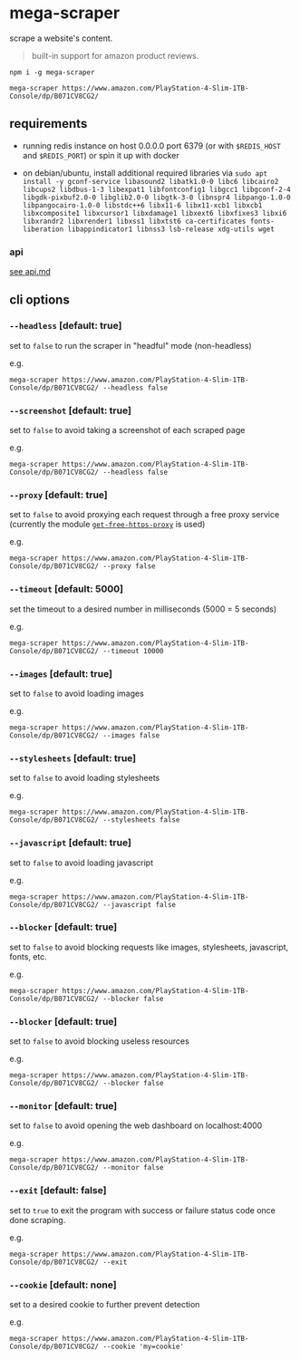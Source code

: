 # mega-scraper

scrape a website's content.

> built-in support for amazon product reviews.

```
npm i -g mega-scraper

mega-scraper https://www.amazon.com/PlayStation-4-Slim-1TB-Console/dp/B071CV8CG2/
```

## requirements

- running redis instance on host 0.0.0.0 port 6379 (or with `$REDIS_HOST` and `$REDIS_PORT`) or spin it up with docker

- on debian/ubuntu, install additional required libraries via `sudo apt install -y gconf-service libasound2 libatk1.0-0 libc6 libcairo2 libcups2 libdbus-1-3 libexpat1 libfontconfig1 libgcc1 libgconf-2-4 libgdk-pixbuf2.0-0 libglib2.0-0 libgtk-3-0 libnspr4 libpango-1.0-0 libpangocairo-1.0-0 libstdc++6 libx11-6 libx11-xcb1 libxcb1 libxcomposite1 libxcursor1 libxdamage1 libxext6 libxfixes3 libxi6 libxrandr2 libxrender1 libxss1 libxtst6 ca-certificates fonts-liberation libappindicator1 libnss3 lsb-release xdg-utils wget`


### api

[see api.md](./API.md)

## cli options

### `--headless` [default: true]

set to `false` to run the scraper in "headful" mode (non-headless)

e.g.

```
mega-scraper https://www.amazon.com/PlayStation-4-Slim-1TB-Console/dp/B071CV8CG2/ --headless false
```

### `--screenshot` [default: true]

set to `false` to avoid taking a screenshot of each scraped page

e.g.

```
mega-scraper https://www.amazon.com/PlayStation-4-Slim-1TB-Console/dp/B071CV8CG2/ --headless false
```

### `--proxy` [default: true]

set to `false` to avoid proxying each request through a free proxy service (currently the module [`get-free-https-proxy`](https://www.npmjs.com/package/get-free-https-proxy) is used)

e.g.

```
mega-scraper https://www.amazon.com/PlayStation-4-Slim-1TB-Console/dp/B071CV8CG2/ --proxy false
```

### `--timeout` [default: 5000]

set the timeout to a desired number in milliseconds (5000 = 5 seconds)

e.g.

```
mega-scraper https://www.amazon.com/PlayStation-4-Slim-1TB-Console/dp/B071CV8CG2/ --timeout 10000
```

### `--images` [default: true]

set to `false` to avoid loading images

e.g.

```
mega-scraper https://www.amazon.com/PlayStation-4-Slim-1TB-Console/dp/B071CV8CG2/ --images false
```

### `--stylesheets` [default: true]

set to `false` to avoid loading stylesheets

e.g.

```
mega-scraper https://www.amazon.com/PlayStation-4-Slim-1TB-Console/dp/B071CV8CG2/ --stylesheets false
```

### `--javascript` [default: true]

set to `false` to avoid loading javascript

e.g.

```
mega-scraper https://www.amazon.com/PlayStation-4-Slim-1TB-Console/dp/B071CV8CG2/ --javascript false
```


### `--blocker` [default: true]

set to `false` to avoid blocking requests like images, stylesheets, javascript, fonts, etc.

e.g.

```
mega-scraper https://www.amazon.com/PlayStation-4-Slim-1TB-Console/dp/B071CV8CG2/ --blocker false
```


### `--blocker` [default: true]

set to `false` to avoid blocking useless resources

e.g.

```
mega-scraper https://www.amazon.com/PlayStation-4-Slim-1TB-Console/dp/B071CV8CG2/ --blocker false
```

### `--monitor` [default: true]

set to `false` to avoid opening the web dashboard on localhost:4000

e.g.

```
mega-scraper https://www.amazon.com/PlayStation-4-Slim-1TB-Console/dp/B071CV8CG2/ --monitor false
```

### `--exit` [default: false]

set to `true` to exit the program with success or failure status code once done scraping.

e.g.

```
mega-scraper https://www.amazon.com/PlayStation-4-Slim-1TB-Console/dp/B071CV8CG2/ --exit
```

### `--cookie` [default: none]

set to a desired cookie to further prevent detection

e.g.

```
mega-scraper https://www.amazon.com/PlayStation-4-Slim-1TB-Console/dp/B071CV8CG2/ --cookie 'my=cookie'
```